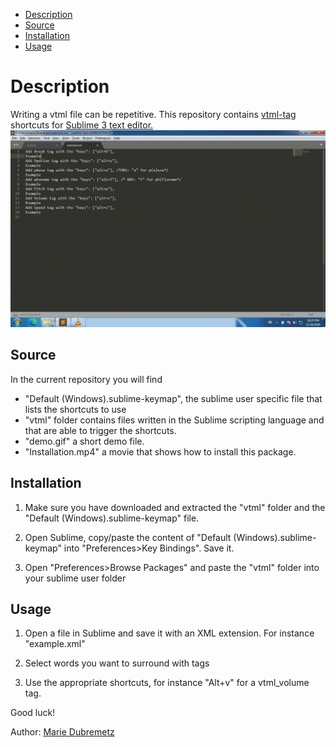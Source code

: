 
- [Description](#Description)
- [Source](#Source)
- [Installation](#Installation)
- [Usage](#Usage)

# Description

Writing a vtml file can be repetitive. This repository contains [vtml-tag](http://ondemand.neospeech.com/vt_eng-Engine-VTML-v3.9.0-3.pdf) shortcuts for [Sublime 3 text editor.](https://www.sublimetext.com)
![](demo.gif)


## Source 

In the current repository you will find
* "Default (Windows).sublime-keymap", the sublime user specific file that lists the shortcuts to use
* "vtml" folder contains files written in the Sublime scripting language and that are able to trigger the shortcuts.
* "demo.gif" a short demo file.
* "Installation.mp4" a movie that shows how to install this package.

## Installation 

1) Make sure you have downloaded and extracted the "vtml" folder and the "Default (Windows).sublime-keymap" file.

2) Open Sublime, copy/paste the content of "Default (Windows).sublime-keymap"
into "Preferences>Key Bindings". Save it.

3) Open "Preferences>Browse Packages" and paste the "vtml" folder into your sublime user folder
 
## Usage

1) Open a file in Sublime and save it with an XML extension. For instance "example.xml"

2) Select words you want to surround with tags

3) Use the appropriate shortcuts, for instance "Alt+v" for a vtml_volume tag.

Good luck!

Author: [Marie Dubremetz](https://github.com/mardub1635)
